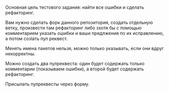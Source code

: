 Основная цель тестового задания: найти все ошибки и сделать рефакторинг.

Вам нужно сделать форк данного репозитория, создать отдельную ветку, произвести там рефакторинг либо зхотя бы с помощью комментарием указать ошибки и ваши предлжения по их исправлению, а потом созlать пул реквест.



Менять имена пакетов нельзя, можно только указывать, если они вдруг некорректны.

Можно создать два пулреквеста: один будет содержать только комментарии (показываем ошибки), а второй будет содержать рефакторинг.

Присылать пулреквесты через форму.

